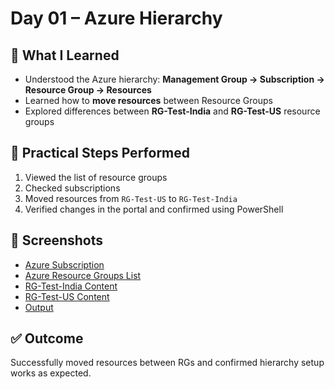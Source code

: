 # Day 01 – Azure Hierarchy

## 🧠 What I Learned
- Understood the Azure hierarchy: **Management Group → Subscription → Resource Group → Resources**
- Learned how to **move resources** between Resource Groups
- Explored differences between **RG-Test-India** and **RG-Test-US** resource groups

## 🧪 Practical Steps Performed
1. Viewed the list of resource groups
2. Checked subscriptions
3. Moved resources from `RG-Test-US` to `RG-Test-India`
4. Verified changes in the portal and confirmed using PowerShell

## 📸 Screenshots
- [Azure Subscription](./Screenshots/Azure%20Subcription.png)
- [Azure Resource Groups List](./Screenshots/Azure%20Resource%20Groups%20List.png)
- [RG-Test-India Content](./Screenshots/RG-Test-India%20Content.png)
- [RG-Test-US Content](./Screenshots/RG-Test-US%20content.png)
- [Output](./Screenshots/Output.png)

## ✅ Outcome
Successfully moved resources between RGs and confirmed hierarchy setup works as expected.
